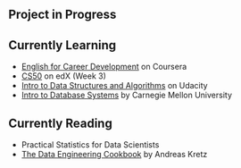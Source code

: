 ## Project in Progress



## Currently Learning
- [English for Career Development](https://www.coursera.org/learn/careerdevelopment/home/welcome) on Coursera
- [CS50](https://www.edx.org/course/cs50s-introduction-to-computer-science) on edX (Week 3)
- [Intro to Data Structures and Algorithms](https://www.udacity.com/course/data-structures-and-algorithms-in-python--ud513) on Udacity
- [Intro to Database Systems](https://www.youtube.com/playlist?list=PLSE8ODhjZXjYutVzTeAds8xUt1rcmyT7x) by Carnegie Mellon University

## Currently Reading
- Practical Statistics for Data Scientists
- [The Data Engineering Cookbook](https://github.com/andkret/Cookbook/) by Andreas Kretz


